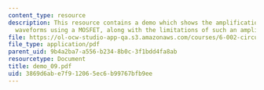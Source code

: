 ```yaml
---
content_type: resource
description: This resource contains a demo which shows the amplification of small
  waveforms using a MOSFET, along with the limitations of such an amplifier.
file: https://ol-ocw-studio-app-qa.s3.amazonaws.com/courses/6-002-circuits-and-electronics-spring-2007/3869d6abe7f912065ec6b99767bfb9ee_demo_09.pdf
file_type: application/pdf
parent_uid: 9b4a2ba7-a556-b234-8b0c-3f1bdd4fa8ab
resourcetype: Document
title: demo_09.pdf
uid: 3869d6ab-e7f9-1206-5ec6-b99767bfb9ee
---
```

